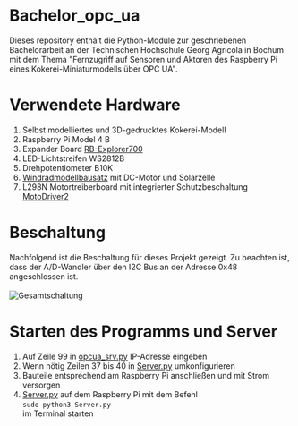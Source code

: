 # Bachelor_opc_ua
Dieses repository enthält die Python-Module zur geschriebenen Bachelorarbeit an der Technischen Hochschule Georg Agricola in Bochum mit dem Thema "Fernzugriff auf Sensoren und Aktoren des Raspberry Pi eines Kokerei-Miniaturmodells über OPC UA".


# Verwendete Hardware
1. Selbst modelliertes und 3D-gedrucktes Kokerei-Modell
2. Raspberry Pi Model 4 B
3. Expander Board [RB-Explorer700](https://joy-it.net/de/products/RB-Explorer700)
4. LED-Lichtstreifen WS2812B
5. Drehpotentiometer B10K
6. [Windradmodellbausatz](https://www.sol-expert-group.de/Solar-Produkte/Windanlagenmodelle/Solar-Modelle/Windanlagenmodell-SOL-WIND-Bausatz::857.html?MODsid=b7su72u36u9i4lmapqquudkst7) mit DC-Motor und Solarzelle 
7. L298N Motortreiberboard mit integrierter Schutzbeschaltung [MotoDriver2](https://joy-it.net/de/products/SBC-Motodriver2)


# Beschaltung
Nachfolgend ist die Beschaltung für dieses Projekt gezeigt. Zu beachten ist, dass der A/D-Wandler über den I2C Bus an der Adresse 0x48 angeschlossen ist.<br><br>
![Gesamtschaltung](https://user-images.githubusercontent.com/81588173/133212266-e198e94a-7edf-4d12-9953-ee7393504849.jpg)


# Starten des Programms und Server
1. Auf Zeile 99 in [opcua_srv.py](opcua_srv.py#L99) IP-Adresse eingeben
2. Wenn nötig Zeilen 37 bis 40 in [Server.py](Server.py#L37-L40) umkonfigurieren
3. Bauteile entsprechend am Raspberry Pi anschließen und mit Strom versorgen
4. [Server.py](Server.py) auf dem Raspberry Pi mit dem Befehl <br>`sudo python3 Server.py`<br> im Terminal starten


